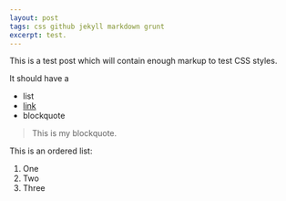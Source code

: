 ```yaml
---
layout: post
tags: css github jekyll markdown grunt
excerpt: test.
---
```


This is a test post which will contain enough markup to test CSS styles.

It should have a
- list
- [link](http://attebury.me)
- blockquote

> This is my blockquote.

This is an ordered list:

1. One
2. Two
3. Three
